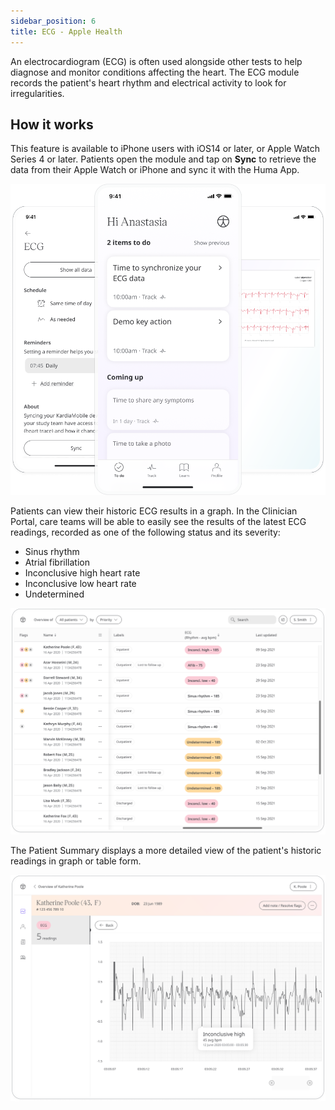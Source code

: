 ```yaml
---
sidebar_position: 6
title: ECG - Apple Health
---
```


An electrocardiogram (ECG) is often used alongside other tests to help diagnose and monitor conditions affecting the heart. The ECG module records the patient's heart rhythm and electrical activity to look for irregularities.

## How it works
This feature is available to iPhone users with iOS14 or later, or Apple Watch Series 4 or later. Patients open the module and tap on **Sync** to retrieve the data from their Apple Watch or iPhone and sync it with the Huma App. 

![Adding ECG tracking from Apple Watch to Huma App](../physiological/assets/ecg.png)

Patients can view their historic ECG results in a graph. In the Clinician Portal, care teams will be able to easily see the results of the latest ECG readings, recorded as one of the following status and its severity:

- Sinus rhythm
- Atrial fibrillation
- Inconclusive high heart rate
- Inconclusive low heart rate
- Undetermined

![Patient Summary of ECG results](../physiological/assets/cp-patient-list-ecg.png)

The Patient Summary displays a more detailed view of the patient's historic readings in graph or table form.

![Patient Summary of ECG results](../physiological/assets/cp-module-details-ecg.png)
